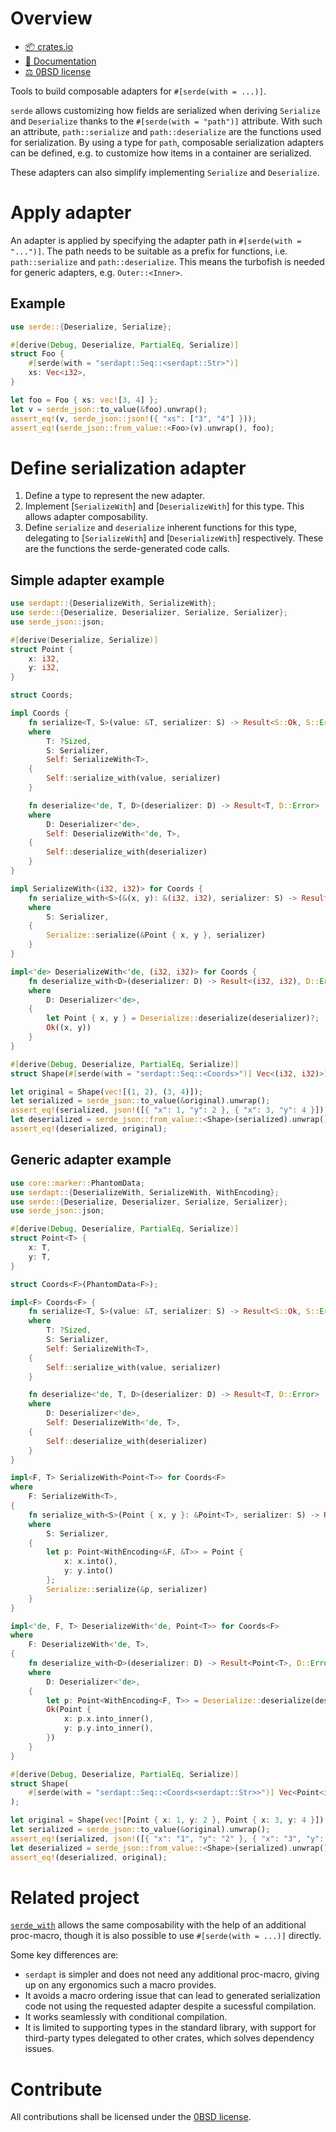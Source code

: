 <!-- cargo-sync-readme start -->

# Overview
- [📦 crates.io](https://crates.io/crates/serdapt)
- [📖 Documentation](https://docs.rs/serdapt)
- [⚖ 0BSD license](https://spdx.org/licenses/0BSD.html)

Tools to build composable adapters for `#[serde(with = ...)]`.

`serde` allows customizing how fields are serialized when deriving `Serialize` and `Deserialize`
thanks to the `#[serde(with = "path")]` attribute. With such an attribute, `path::serialize`
and `path::deserialize` are the functions used for serialization. By using a type for `path`,
composable serialization adapters can be defined, e.g. to customize how items in a container
are serialized.

These adapters can also simplify implementing `Serialize` and `Deserialize`.

# Apply adapter
An adapter is applied by specifying the adapter path in `#[serde(with = "...")]`. The path
needs to be suitable as a prefix for functions, i.e. `path::serialize` and `path::deserialize`.
This means the turbofish is needed for generic adapters, e.g. `Outer::<Inner>`.

## Example
```rust
use serde::{Deserialize, Serialize};

#[derive(Debug, Deserialize, PartialEq, Serialize)]
struct Foo {
    #[serde(with = "serdapt::Seq::<serdapt::Str>")]
    xs: Vec<i32>,
}

let foo = Foo { xs: vec![3, 4] };
let v = serde_json::to_value(&foo).unwrap();
assert_eq!(v, serde_json::json!({ "xs": ["3", "4"] }));
assert_eq!(serde_json::from_value::<Foo>(v).unwrap(), foo);
```

# Define serialization adapter
1. Define a type to represent the new adapter.
1. Implement [`SerializeWith`] and [`DeserializeWith`] for this type. This allows adapter
   composability.
1. Define `serialize` and `deserialize` inherent functions for this type, delegating to
   [`SerializeWith`] and [`DeserializeWith`] respectively. These are the functions the
   serde-generated code calls.

## Simple adapter example
```rust
use serdapt::{DeserializeWith, SerializeWith};
use serde::{Deserialize, Deserializer, Serialize, Serializer};
use serde_json::json;

#[derive(Deserialize, Serialize)]
struct Point {
    x: i32,
    y: i32,
}

struct Coords;

impl Coords {
    fn serialize<T, S>(value: &T, serializer: S) -> Result<S::Ok, S::Error>
    where
        T: ?Sized,
        S: Serializer,
        Self: SerializeWith<T>,
    {
        Self::serialize_with(value, serializer)
    }

    fn deserialize<'de, T, D>(deserializer: D) -> Result<T, D::Error>
    where
        D: Deserializer<'de>,
        Self: DeserializeWith<'de, T>,
    {
        Self::deserialize_with(deserializer)
    }
}

impl SerializeWith<(i32, i32)> for Coords {
    fn serialize_with<S>(&(x, y): &(i32, i32), serializer: S) -> Result<S::Ok, S::Error>
    where
        S: Serializer,
    {
        Serialize::serialize(&Point { x, y }, serializer)
    }
}

impl<'de> DeserializeWith<'de, (i32, i32)> for Coords {
    fn deserialize_with<D>(deserializer: D) -> Result<(i32, i32), D::Error>
    where
        D: Deserializer<'de>,
    {
        let Point { x, y } = Deserialize::deserialize(deserializer)?;
        Ok((x, y))
    }
}

#[derive(Debug, Deserialize, PartialEq, Serialize)]
struct Shape(#[serde(with = "serdapt::Seq::<Coords>")] Vec<(i32, i32)>);

let original = Shape(vec![(1, 2), (3, 4)]);
let serialized = serde_json::to_value(&original).unwrap();
assert_eq!(serialized, json!([{ "x": 1, "y": 2 }, { "x": 3, "y": 4 }]));
let deserialized = serde_json::from_value::<Shape>(serialized).unwrap();
assert_eq!(deserialized, original);
```

## Generic adapter example
```rust
use core::marker::PhantomData;
use serdapt::{DeserializeWith, SerializeWith, WithEncoding};
use serde::{Deserialize, Deserializer, Serialize, Serializer};
use serde_json::json;

#[derive(Debug, Deserialize, PartialEq, Serialize)]
struct Point<T> {
    x: T,
    y: T,
}

struct Coords<F>(PhantomData<F>);

impl<F> Coords<F> {
    fn serialize<T, S>(value: &T, serializer: S) -> Result<S::Ok, S::Error>
    where
        T: ?Sized,
        S: Serializer,
        Self: SerializeWith<T>,
    {
        Self::serialize_with(value, serializer)
    }

    fn deserialize<'de, T, D>(deserializer: D) -> Result<T, D::Error>
    where
        D: Deserializer<'de>,
        Self: DeserializeWith<'de, T>,
    {
        Self::deserialize_with(deserializer)
    }
}

impl<F, T> SerializeWith<Point<T>> for Coords<F>
where
    F: SerializeWith<T>,
{
    fn serialize_with<S>(Point { x, y }: &Point<T>, serializer: S) -> Result<S::Ok, S::Error>
    where
        S: Serializer,
    {
        let p: Point<WithEncoding<&F, &T>> = Point {
            x: x.into(),
            y: y.into()
        };
        Serialize::serialize(&p, serializer)
    }
}

impl<'de, F, T> DeserializeWith<'de, Point<T>> for Coords<F>
where
    F: DeserializeWith<'de, T>,
{
    fn deserialize_with<D>(deserializer: D) -> Result<Point<T>, D::Error>
    where
        D: Deserializer<'de>,
    {
        let p: Point<WithEncoding<F, T>> = Deserialize::deserialize(deserializer)?;
        Ok(Point {
            x: p.x.into_inner(),
            y: p.y.into_inner(),
        })
    }
}

#[derive(Debug, Deserialize, PartialEq, Serialize)]
struct Shape(
    #[serde(with = "serdapt::Seq::<Coords<serdapt::Str>>")] Vec<Point<i32>>,
);

let original = Shape(vec![Point { x: 1, y: 2 }, Point { x: 3, y: 4 }]);
let serialized = serde_json::to_value(&original).unwrap();
assert_eq!(serialized, json!([{ "x": "1", "y": "2" }, { "x": "3", "y": "4" }]));
let deserialized = serde_json::from_value::<Shape>(serialized).unwrap();
assert_eq!(deserialized, original);
```

# Related project
[`serde_with`](https://crates.io/crates/serde_with) allows the same composability with the help
of an additional proc-macro, though it is also possible to use `#[serde(with = ...)]` directly.

Some key differences are:
- `serdapt` is simpler and does not need any additional proc-macro, giving up on any ergonomics
  such a macro provides.
- It avoids a macro ordering issue that can lead to generated serialization code not using the
  requested adapter despite a sucessful compilation.
- It works seamlessly with conditional compilation.
- It is limited to supporting types in the standard library, with support for third-party types
  delegated to other crates, which solves dependency issues.

# Contribute
All contributions shall be licensed under the [0BSD license](https://spdx.org/licenses/0BSD.html).

<!-- cargo-sync-readme end -->
